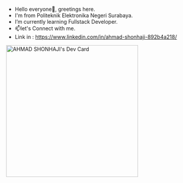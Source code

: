 - Hello everyone👋, greetings here.
- I'm from Politeknik Elektronika Negeri  Surabaya.
-  I’m currently learning Fullstack Developer.
- 📫let's Connect with me. 
- Link in   : https://www.linkedin.com/in/ahmad-shonhaji-892b4a218/ 

<a href="https://app.daily.dev/suny"><img src="https://api.daily.dev/devcards/v2/LQlL3dFZbPyLcLoiyMgXy.png?r=200" width="356" alt="AHMAD SHONHAJI's Dev Card"/></a>
